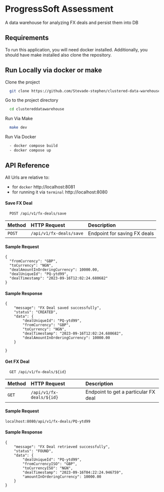 
# ProgressSoft Assessment

A data warehouse for analyzing FX deals and persist them into DB

## Requirements
To run this application, you will need docker installed. Additionally, you should have make installed also clone the repository.


## Run Locally via docker or make

Clone the project

```bash
  git clone https://github.com/Stevade-stephen/clustered-data-warehouse
```

Go to the project directory

```bash
  cd clustereddatawarehouse
```

Run Via Make

```bash
  make dev
```

Run Via Docker
```bash
  - docker compose build
  - docker compose up 
```


## API Reference
All Urls are relative to:
- for `docker` http://localhost:8081
- for running it via `terminal` http://localhost:8080
#### Save FX Deal

```http
  POST /api/v1/fx-deals/save
```

| Method   | HTTP Request            | Description                  |
|:---------|:------------------------|:-----------------------------|
| `POST`   | `/api/v1/fx-deals/save` | Endpoint for saving FX deals |

#### Sample Request
```
{
  "fromCurrency": "GBP",
  "toCurrency": "NGN",
  "dealAmountInOrderingCurrency": 10000.00,
  "dealUniqueId": "PQ-ytd99",
  "dealTimestamp": "2023-09-16T12:02:24.680682"
}
```
#### Sample Response
```
{
    "message": "FX Deal saved successfully",
    "status": "CREATED",
    "data": {
        "dealUniqueId": "PQ-ytd99",
        "fromCurrency": "GBP",
        "toCurrency": "NGN",
        "dealTimestamp": "2023-09-16T12:02:24.680682",
        "dealAmountInOrderingCurrency": 10000.00
    }

}

```


#### Get FX Deal

```http
  GET /api/v1/fx-deals/${id}
```

| Method   | HTTP Request             | Description                          |
|:---------|:-------------------------|:-------------------------------------|
| `GET`    | `/api/v1/fx-deals/${id}` | Endpoint to get a particular FX deal |

#### Sample Request
``` 
localhost:8080/api/v1/fx-deals/PQ-ytd99
```
#### Sample Response
```
{
    "message": "FX Deal retrieved successfully",
    "status": "FOUND",
    "data": {
        "dealUniqueId": "PQ-ytd99",
        "fromCurrencyISO": "GBP",
        "toCurrencyISO": "NGN",
        "dealTimestamp": "2023-09-16T04:22:24.946759",
        "amountInOrderingCurrency": 10000.00
    }
}
```


